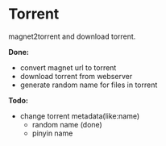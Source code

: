 Torrent
=======

magnet2torrent and download torrent.

**Done:**

- convert magnet url to torrent
- download torrent from webserver
- generate random name for files in torrent

**Todo:**

- change torrent metadata(like:name)
  - random name (done)
  - pinyin name
